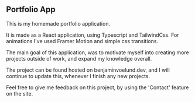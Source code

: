 ## Portfolio App

This is my homemade portfolio application.

It is made as a React application, using Typescript and TailwindCss. For animations I've used Framer Motion and simple css transitions.

The main goal of this application, was to motivate myself into creating more projects outside of work, and expand my knowledge overall.

The project can be found hosted on benjaminvoelund.dev, and I will continue to update this, whenever I finish any new projects.

Feel free to give me feedback on this project, by using the 'Contact' feature on the site.

